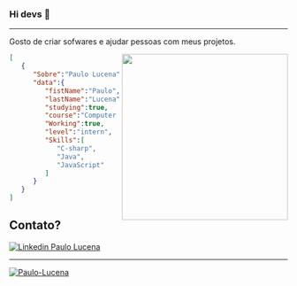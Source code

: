 ### Hi devs 👋
 -------

Gosto de criar sofwares e ajudar pessoas com meus projetos.

<img align="right" width="300" src="https://i2.wp.com/allhtaccess.info/wp-content/uploads/2018/03/programming.gif?fit=1281%2C716&ssl=1" />

```Json
[
   {
      "Sobre":"Paulo Lucena",
      "data":{
         "fistName":"Paulo",
         "lastName":"Lucena",
         "studying":true,
         "course":"Computer science",
         "Working":true,
         "level":"intern",
         "Skills":[
            "C-sharp",
            "Java",
            "JavaScript"
         ]
      }
   }
]
 ```
 
 Contato?
 -------
<a href="https://www.linkedin.com/in/srpaulolucena/" target="_blank"><img src="https://img.shields.io/badge/LinkedIn-0077B5?style=for-the-badge&logo=linkedin&logoColor=white" title="Linkedin Paulo Lucena"/>
 
 ------
 [![Paulo-Lucena](https://github-readme-stats.vercel.app/api/top-langs/?username=Paulo-Lucena&hide=html&layout=compact=true&theme=merko)](https://github.com/Paulo-Lucena/)
